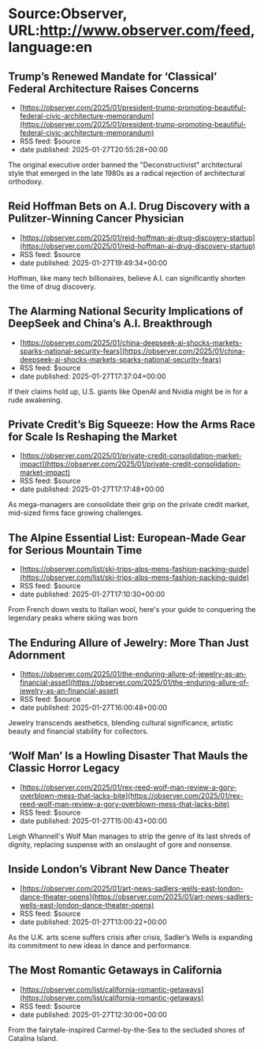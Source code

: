 # Source:Observer, URL:http://www.observer.com/feed, language:en

## Trump’s Renewed Mandate for ‘Classical’ Federal Architecture Raises Concerns
 - [https://observer.com/2025/01/president-trump-promoting-beautiful-federal-civic-architecture-memorandum](https://observer.com/2025/01/president-trump-promoting-beautiful-federal-civic-architecture-memorandum)
 - RSS feed: $source
 - date published: 2025-01-27T20:55:28+00:00

The original executive order banned the "Deconstructivist" architectural style that emerged in the late 1980s as a radical rejection of architectural orthodoxy.

## Reid Hoffman Bets on A.I. Drug Discovery with a Pulitzer-Winning Cancer Physician
 - [https://observer.com/2025/01/reid-hoffman-ai-drug-discovery-startup](https://observer.com/2025/01/reid-hoffman-ai-drug-discovery-startup)
 - RSS feed: $source
 - date published: 2025-01-27T19:49:34+00:00

Hoffman, like many tech billionaires, believe A.I. can significantly shorten the time of drug discovery.

## The Alarming National Security Implications of DeepSeek and China’s A.I. Breakthrough
 - [https://observer.com/2025/01/china-deepseek-ai-shocks-markets-sparks-national-security-fears](https://observer.com/2025/01/china-deepseek-ai-shocks-markets-sparks-national-security-fears)
 - RSS feed: $source
 - date published: 2025-01-27T17:37:04+00:00

If their claims hold up, U.S. giants like OpenAI and Nvidia might be in for a rude awakening.

## Private Credit’s Big Squeeze: How the Arms Race for Scale Is Reshaping the Market
 - [https://observer.com/2025/01/private-credit-consolidation-market-impact](https://observer.com/2025/01/private-credit-consolidation-market-impact)
 - RSS feed: $source
 - date published: 2025-01-27T17:17:48+00:00

As mega-managers are consolidate their grip on the private credit market, mid-sized firms face growing challenges.

## The Alpine Essential List: European-Made Gear for Serious Mountain Time
 - [https://observer.com/list/ski-trips-alps-mens-fashion-packing-guide](https://observer.com/list/ski-trips-alps-mens-fashion-packing-guide)
 - RSS feed: $source
 - date published: 2025-01-27T17:10:30+00:00

From French down vests to Italian wool, here's your guide to conquering the legendary peaks where skiing was born

## The Enduring Allure of Jewelry: More Than Just Adornment
 - [https://observer.com/2025/01/the-enduring-allure-of-jewelry-as-an-financial-asset](https://observer.com/2025/01/the-enduring-allure-of-jewelry-as-an-financial-asset)
 - RSS feed: $source
 - date published: 2025-01-27T16:00:48+00:00

Jewelry transcends aesthetics, blending cultural significance, artistic beauty and financial stability for collectors.

## ‘Wolf Man’ Is a Howling Disaster That Mauls the Classic Horror Legacy
 - [https://observer.com/2025/01/rex-reed-wolf-man-review-a-gory-overblown-mess-that-lacks-bite](https://observer.com/2025/01/rex-reed-wolf-man-review-a-gory-overblown-mess-that-lacks-bite)
 - RSS feed: $source
 - date published: 2025-01-27T15:00:43+00:00

Leigh Whannell's Wolf Man manages to strip the genre of its last shreds of dignity, replacing suspense with an onslaught of gore and nonsense.

## Inside London’s Vibrant New Dance Theater
 - [https://observer.com/2025/01/art-news-sadlers-wells-east-london-dance-theater-opens](https://observer.com/2025/01/art-news-sadlers-wells-east-london-dance-theater-opens)
 - RSS feed: $source
 - date published: 2025-01-27T13:00:22+00:00

As the U.K. arts scene suffers crisis after crisis, Sadler’s Wells is expanding its commitment to new ideas in dance and performance.

## The Most Romantic Getaways in California
 - [https://observer.com/list/california-romantic-getaways](https://observer.com/list/california-romantic-getaways)
 - RSS feed: $source
 - date published: 2025-01-27T12:30:00+00:00

From the fairytale-inspired Carmel-by-the-Sea to the secluded shores of Catalina Island.

